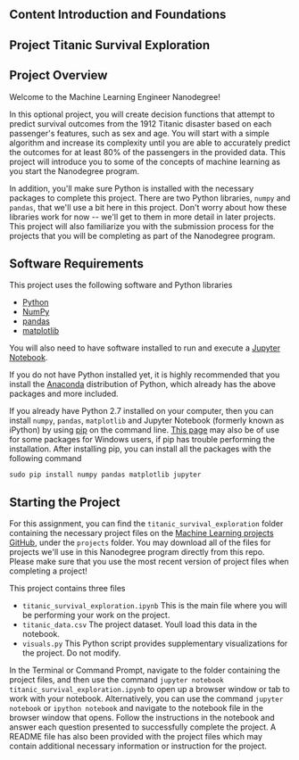 ## Content Introduction and Foundations
## Project Titanic Survival Exploration

## Project Overview
Welcome to the Machine Learning Engineer Nanodegree!

In this optional project, you will create decision functions that attempt to predict survival outcomes from the 1912 Titanic disaster based on each passenger's features, such as sex and age. You will start with a simple algorithm and increase its complexity until you are able to accurately predict the outcomes for at least 80% of the passengers in the provided data. This project will introduce you to some of the concepts of machine learning as you start the Nanodegree program.

In addition, you'll make sure Python is installed with the necessary packages to complete this project. There are two Python libraries, `numpy` and `pandas`, that we'll use a bit here in this project. Don't worry about how these libraries work for now -- we'll get to them in more detail in later projects. This project will also familiarize you with the submission process for the projects that you will be completing as part of the Nanodegree program.

## Software Requirements
This project uses the following software and Python libraries

- [Python](httpswww.python.orgdownloads)
- [NumPy](httpwww.numpy.org)
- [pandas](httppandas.pydata.org)
- [matplotlib](httpmatplotlib.org)

You will also need to have software installed to run and execute a [Jupyter Notebook](httpipython.orgnotebook.html).

If you do not have Python installed yet, it is highly recommended that you install the [Anaconda](httpcontinuum.iodownloads) distribution of Python, which already has the above packages and more included.

If you already have Python 2.7 installed on your computer, then you can install `numpy`, `pandas`, `matplotlib` and Jupyter Notebook (formerly known as iPython) by using [pip](httpspip.pypa.ioenstable) on the command line. [This page](httpwww.lfd.uci.edu~gohlkepythonlibs) may also be of use for some packages for Windows users, if pip has trouble performing the installation. After installing pip, you can install all the packages with the following command

`sudo pip install numpy pandas matplotlib jupyter`

## Starting the Project

For this assignment, you can find the `titanic_survival_exploration` folder containing the necessary project files on the [Machine Learning projects GitHub](httpsgithub.comudacitymachine-learning), under the `projects` folder. You may download all of the files for projects we'll use in this Nanodegree program directly from this repo. Please make sure that you use the most recent version of project files when completing a project!

This project contains three files

- `titanic_survival_exploration.ipynb` This is the main file where you will be performing your work on the project.
- `titanic_data.csv` The project dataset. Youll load this data in the notebook.
- `visuals.py` This Python script provides supplementary visualizations for the project. Do not modify.

In the Terminal or Command Prompt, navigate to the folder containing the project files, and then use the command `jupyter notebook titanic_survival_exploration.ipynb` to open up a browser window or tab to work with your notebook. Alternatively, you can use the command `jupyter notebook` or `ipython notebook` and navigate to the notebook file in the browser window that opens. Follow the instructions in the notebook and answer each question presented to successfully complete the project. A README file has also been provided with the project files which may contain additional necessary information or instruction for the project. 
